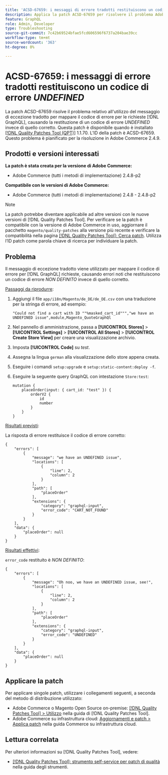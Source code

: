```yaml
---
title: 'ACSD-67659: i messaggi di errore tradotti restituiscono un codice di errore NON DEFINITO'
description: Applica la patch ACSD-67659 per risolvere il problema Adobe Commerce in cui il messaggio di eccezione tradotto viene utilizzato per mappare il codice di errore per  [!DNL GraphQL] richieste, causando la restituzione di un codice di errore NON DEFINITO invece di quello corretto.
feature: GraphQL
role: Admin, Developer
type: Troubleshooting
source-git-commit: 7c42b69524bfae5fcd606596f6737a204bae39cc
workflow-type: tm+mt
source-wordcount: '363'
ht-degree: 0%

---
```



# ACSD-67659: i messaggi di errore tradotti restituiscono un codice di errore *UNDEFINED*

La patch ACSD-67659 risolve il problema relativo all&#39;utilizzo del messaggio di eccezione tradotto per mappare il codice di errore per le richieste [!DNL GraphQL], causando la restituzione di un codice di errore *UNDEFINED* invece di quello corretto. Questa patch è disponibile quando è installato [[!DNL Quality Patches Tool (QPT)]](/help/tools/quality-patches-tool/quality-patches-tool-to-self-serve-quality-patches.md) 1.1.70. L’ID della patch è ACSD-67659. Questo problema è pianificato per la risoluzione in Adobe Commerce 2.4.9.

## Prodotti e versioni interessati

**La patch è stata creata per la versione di Adobe Commerce:**

* Adobe Commerce (tutti i metodi di implementazione) 2.4.8-p2

**Compatibile con le versioni di Adobe Commerce:**

* Adobe Commerce (tutti i metodi di implementazione) 2.4.8 - 2.4.8-p2

>[!NOTE]
>
>La patch potrebbe diventare applicabile ad altre versioni con le nuove versioni di [!DNL Quality Patches Tool]. Per verificare se la patch è compatibile con la versione di Adobe Commerce in uso, aggiornare il pacchetto `magento/quality-patches` alla versione più recente e verificare la compatibilità nella pagina [[!DNL Quality Patches Tool]: Cerca patch](https://experienceleague.adobe.com/tools/commerce-quality-patches/index.html?lang=it). Utilizza l’ID patch come parola chiave di ricerca per individuare la patch.

## Problema

Il messaggio di eccezione tradotto viene utilizzato per mappare il codice di errore per [!DNL GraphQL] richieste, causando errori noti che restituiscono un codice di errore *NON DEFINITO* invece di quello corretto.

<u>Passaggi da riprodurre</u>:

1. Aggiungi il file `app/i18n/Magento/de_DE/de_DE.csv` con una traduzione per la stringa di errore, ad esempio:

   ```
   "Could not find a cart with ID ""%masked_cart_id""","we have an
   UNDEFINED issue",module,Magento_QuoteGraphQl
   ```

2. Nel pannello di amministrazione, passa a **[!UICONTROL Stores]** > **[!UICONTROL Settings]** > **[!UICONTROL All Stores]** > **[!UICONTROL Create Store View]** per creare una visualizzazione archivio.
3. Imposta **[!UICONTROL Code]** su *test*.
4. Assegna la lingua `german` alla visualizzazione dello store appena creata.
5. Eseguire i comandi `setup:upgrade` e `setup:static-content:deploy -f`.
6. Eseguire la seguente query GraphQL con intestazione `Store:test`:

   ```
   mutation {
       placeOrder(input: { cart_id: "test" }) {
           orderV2 {
               id
               number
           }
       }
   }
   ```

<u>Risultati previsti</u>:

La risposta di errore restituisce il codice di errore corretto:

```
{
    "errors": [
        {
            "message": "we have an UNDEFINED issue",
            "locations": [
                {
                    "line": 2,
                    "column": 2
                }
            ],
            "path": [
                "placeOrder"
            ],
            "extensions": {
                "category": "graphql-input",
                "error_code": "CART_NOT_FOUND"
            }
        }
    ],
    "data": {
        "placeOrder": null
    }
}
```

<u>Risultati effettivi</u>:

`error_code` restituito è *NON DEFINITO*:

```
{
    "errors": [
        {
            "message": "Oh noo, we have an UNDEFINED issue, see!",
            "locations": [
                {
                    "line": 2,
                    "column": 2
                }
            ],
            "path": [
                "placeOrder"
            ],
            "extensions": {
                "category": "graphql-input",
                "error_code": "UNDEFINED"
            }
        }
    ],
    "data": {
        "placeOrder": null
    }
}
```

## Applicare la patch

Per applicare singole patch, utilizzare i collegamenti seguenti, a seconda del metodo di distribuzione utilizzato:

* Adobe Commerce o Magento Open Source on-premise: [[!DNL Quality Patches Tool] > Utilizzo](/help/tools/quality-patches-tool/usage.md) nella guida di [!DNL Quality Patches Tool].
* Adobe Commerce su infrastruttura cloud: [Aggiornamenti e patch > Applica patch](https://experienceleague.adobe.com/docs/commerce-cloud-service/user-guide/develop/upgrade/apply-patches.html?lang=it) nella guida Commerce su infrastruttura cloud.

## Lettura correlata

Per ulteriori informazioni su [!DNL Quality Patches Tool], vedere:

* [[!DNL Quality Patches Tool]: strumento self-service per patch di qualità](/help/tools/quality-patches-tool/quality-patches-tool-to-self-serve-quality-patches.md) nella guida degli strumenti.
